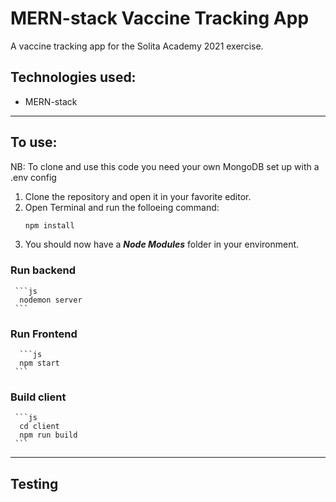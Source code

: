 # MERN-stack Vaccine Tracking App
A vaccine tracking app for the Solita Academy 2021 exercise.

## Technologies used:

- MERN-stack
_____________________________________________________

## To use:

NB: To clone and use this code you need your own MongoDB set up with a .env config

1. Clone the repository and open it in your favorite editor.
2. Open Terminal and run the folloeing command:
   ```js
   npm install
   ```
3. You should now have a ***Node Modules*** folder in your environment. 


 ### Run backend
     ```js
      nodemon server
     ```
  
 ### Run Frontend
      ```js
      npm start
     ```
 
 ### Build client
     ```js
      cd client
      npm run build
     ```
 _____________________________________________________

## Testing

